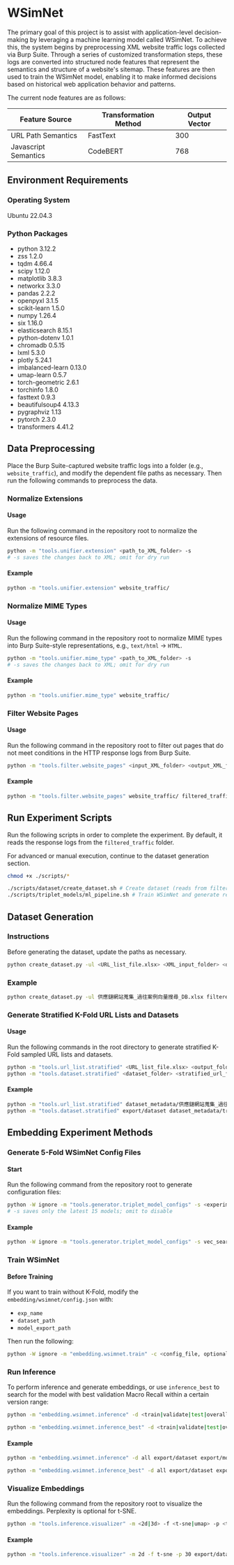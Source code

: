 # WSimNet

The primary goal of this project is to assist with application-level decision-making by leveraging a machine learning model called WSimNet. To achieve this, the system begins by preprocessing XML website traffic logs collected via Burp Suite. Through a series of customized transformation steps, these logs are converted into structured node features that represent the semantics and structure of a website's sitemap. These features are then used to train the WSimNet model, enabling it to make informed decisions based on historical web application behavior and patterns.

The current node features are as follows:

| Feature Source         | Transformation Method | Output Vector             |
|------------------------|------------------------|----------------------------|
| URL Path Semantics      | FastText               | 300                        |
| Javascript Semantics    | CodeBERT               | 768                        |

## Environment Requirements

### Operating System

Ubuntu 22.04.3

### Python Packages

- python 3.12.2
- zss 1.2.0
- tqdm 4.66.4
- scipy 1.12.0
- matplotlib 3.8.3
- networkx 3.3.0
- pandas 2.2.2
- openpyxl 3.1.5
- scikit-learn 1.5.0
- numpy 1.26.4
- six 1.16.0
- elasticsearch 8.15.1
- python-dotenv 1.0.1
- chromadb 0.5.15
- lxml 5.3.0
- plotly 5.24.1
- imbalanced-learn 0.13.0
- umap-learn 0.5.7
- torch-geometric 2.6.1
- torchinfo 1.8.0
- fasttext 0.9.3
- beautifulsoup4 4.13.3
- pygraphviz 1.13
- pytorch 2.3.0
- transformers 4.41.2

## Data Preprocessing

Place the Burp Suite-captured website traffic logs into a folder (e.g., `website_traffic`), and modify the dependent file paths as necessary. Then run the following commands to preprocess the data.

### Normalize Extensions

#### Usage

Run the following command in the repository root to normalize the extensions of resource files.

```bash
python -m "tools.unifier.extension" <path_to_XML_folder> -s
# -s saves the changes back to XML; omit for dry run
```

#### Example

```bash
python -m "tools.unifier.extension" website_traffic/
```

### Normalize MIME Types

#### Usage

Run the following command in the repository root to normalize MIME types into Burp Suite-style representations, e.g., `text/html` → `HTML`.

```bash
python -m "tools.unifier.mime_type" <path_to_XML_folder> -s
# -s saves the changes back to XML; omit for dry run
```

#### Example

```bash
python -m "tools.unifier.mime_type" website_traffic/
```

### Filter Website Pages

#### Usage

Run the following command in the repository root to filter out pages that do not meet conditions in the HTTP response logs from Burp Suite.

```bash
python -m "tools.filter.website_pages" <input_XML_folder> <output_XML_folder>
```

#### Example

```bash
python -m "tools.filter.website_pages" website_traffic/ filtered_traffic
```

## Run Experiment Scripts

Run the following scripts in order to complete the experiment. By default, it reads the response logs from the `filtered_traffic` folder.

For advanced or manual execution, continue to the dataset generation section.

```bash
chmod +x ./scripts/*

./scripts/dataset/create_dataset.sh # Create dataset (reads from filtered_traffic by default)
./scripts/triplet_models/ml_pipeline.sh # Train WSimNet and generate results
```

## Dataset Generation

### Instructions

Before generating the dataset, update the paths as necessary.

```bash
python create_dataset.py -ul <URL_list_file.xlsx> <XML_input_folder> <document_folder> <output_folder>
```

### Example

```bash
python create_dataset.py -ul 供應鏈網站蒐集_過往案例向量搜尋_DB.xlsx filtered_traffic dataset_metadata export
```

### Generate Stratified K-Fold URL Lists and Datasets

#### Usage

Run the following commands in the root directory to generate stratified K-Fold sampled URL lists and datasets.

```bash
python -m "tools.url_list.stratified" <URL_list_file.xlsx> <output_folder> <filename_prefix>
python -m "tools.dataset.stratified" <dataset_folder> <stratified_url_folder> <url_list_prefix> <output_folder> <output_dataset_prefix>
```

#### Example

```bash
python -m "tools.url_list.stratified" dataset_metadata/供應鏈網站蒐集_過往案例向量搜尋_DB.xlsx dataset_metadata/train 供應鏈網站蒐集_過往案例向量搜尋
python -m "tools.dataset.stratified" export/dataset dataset_metadata/train 供應鏈網站蒐集_過往案例向量搜尋 export dataset
```

## Embedding Experiment Methods

### Generate 5-Fold WSimNet Config Files

#### Start

Run the following command from the repository root to generate configuration files:

```bash
python -W ignore -m "tools.generator.triplet_model_configs" -s <experiment_prefix> <experiment_suffix> <dataset_path> <model_output_path>
# -s saves only the latest 15 models; omit to disable
```

#### Example

```bash
python -W ignore -m "tools.generator.triplet_model_configs" -s vec_search '' export/dataset export/models
```

### Train WSimNet

#### Before Training

If you want to train without K-Fold, modify the `embedding/wsimnet/config.json` with:

- `exp_name`
- `dataset_path`
- `model_export_path`

Then run the following:

```bash
python -W ignore -m "embedding.wsimnet.train" -c <config_file, optional>
```

### Run Inference

To perform inference and generate embeddings, or use `inference_best` to search for the model with best validation Macro Recall within a certain version range:

```bash
python -m "embedding.wsimnet.inference" -d <train|validate|test|overall|all> <dataset_path> <model_path> <embedding_output_path> <output_filename>
```

```bash
python -m "embedding.wsimnet.inference_best" -d <train|validate|test|overall|all> <dataset_path> <model_folder> <embedding_output_path> <output_filename> -m <min_model_version>
```

#### Example

```bash
python -m "embedding.wsimnet.inference" -d all export/dataset export/models/embedding/wsimnet/vec_search_f1/wsimnet_final.model export/embeddings wsimnet_f1_inference_result

python -m "embedding.wsimnet.inference_best" -d all export/dataset export/models/embedding/wsimnet/vec_search_f1 export/embeddings wsimnet_f1_inference_result -m 35
```

### Visualize Embeddings

Run the following command from the repository root to visualize the embeddings. Perplexity is optional for t-SNE.

```bash
python -m "tools.inference.visualizer" -m <2d|3d> -f <t-sne|umap> -p <t-sne_perplexity> <dataset_path> <embedding_result_path> <title> <output_path> <output_filename>
```

#### Example

```bash
python -m "tools.inference.visualizer" -m 2d -f t-sne -p 30 export/dataset_f1 export/embeddings/wsimnet_f1_inference_result_overall.pkl 'WSimNet' export/figures wsimnet_f1_inference_result_overall
```
